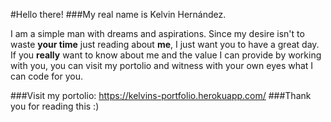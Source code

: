 #Hello there! 
###My real name is Kelvin Hernández.

I am a simple man with dreams and aspirations.
Since my desire isn't to waste **your time** just reading about **me**, I just want you to have a great day.
If you **really** want to know about me and the value I can provide by working with you, you can visit my portolio and witness with your own eyes what I can code for you.

###Visit my portolio: https://kelvins-portfolio.herokuapp.com/
###Thank you for reading this :)


